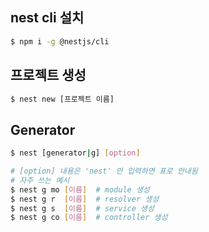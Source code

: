 ## nest cli 설치

```bash
$ npm i -g @nestjs/cli
```

## 프로젝트 생성

```bash
$ nest new [프로젝트 이름]
```

## Generator

```bash
$ nest [generator|g] [option] 

# [option] 내용은 'nest' 만 입력하면 표로 안내됨
# 자주 쓰는 예시
$ nest g mo [이름]  # module 생성
$ nest g r  [이름]  # resolver 생성
$ nest g s  [이름]  # service 생성
$ nest g co [이름]  # controller 생성 
```